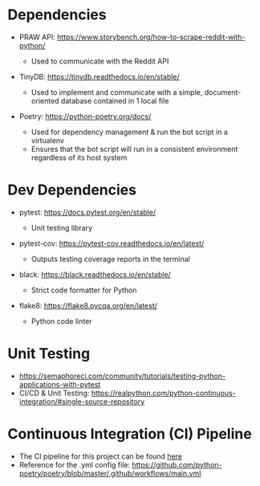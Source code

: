 # Dependencies

- PRAW API: https://www.storybench.org/how-to-scrape-reddit-with-python/

  - Used to communicate with the Reddit API

- TinyDB: https://tinydb.readthedocs.io/en/stable/

  - Used to implement and communicate with a simple, document-oriented database contained in 1 local file

- Poetry: https://python-poetry.org/docs/
  - Used for dependency management & run the bot script in a virtualenv
  - Ensures that the bot script will run in a consistent environment regardless of its host system

# Dev Dependencies

- pytest: https://docs.pytest.org/en/stable/

  - Unit testing library

- pytest-cov: https://pytest-cov.readthedocs.io/en/latest/

  - Outputs testing coverage reports in the terminal

- black: https://black.readthedocs.io/en/stable/

  - Strict code formatter for Python

- flake8: https://flake8.pycqa.org/en/latest/
  - Python code linter

# Unit Testing

- https://semaphoreci.com/community/tutorials/testing-python-applications-with-pytest
- CI/CD & Unit Testing: https://realpython.com/python-continuous-integration/#single-source-repository

# Continuous Integration (CI) Pipeline

- The CI pipeline for this project can be found [here](https://github.com/ElementUser/HoN-Patch-Notes-Game-Bot/actions)
- Reference for the .yml config file: https://github.com/python-poetry/poetry/blob/master/.github/workflows/main.yml
